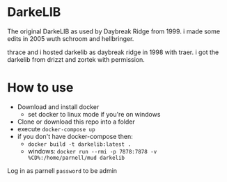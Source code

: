 # DarkeLIB
The original DarkeLIB as used by Daybreak Ridge from 1999. i made some edits in 2005 wuth schroom and hellbringer.

thrace and i hosted darkelib as daybreak ridge in 1998 with traer. i got the darkelib from drizzt and zortek with permission.

# How to use

* Download and install docker
  * set docker to linux mode if you're on windows
* Clone or download this repo into a folder
* execute `docker-compose up`
* if you don't have docker-compose then:
  * `docker build -t darkelib:latest .`
  * windows: `docker run --rmi -p 7878:7878 -v %CD%:/home/parnell/mud darkelib`

Log in as parnell `password` to be admin

